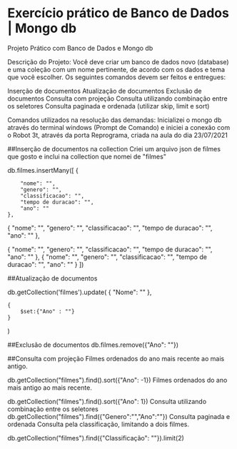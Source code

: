 # Exercício prático de Banco de Dados | Mongo db


Projeto Prático com Banco de Dados e Mongo db

Descrição do Projeto: 
Você deve criar um banco de dados novo (database) e uma coleção com um nome pertinente, de acordo com os dados e tema que você escolher. Os seguintes comandos devem ser feitos e entregues:

Inserção de documentos
Atualização de documentos
Exclusão de documentos
Consulta com projeção
Consulta utilizando combinação entre os seletores
Consulta paginada e ordenada (utilizar skip, limit e sort)

Comandos utilizados na resolução das demandas:
Inicializei o mongo db através do terminal windows (Prompt de Comando) e iniciei a conexão com o Robot 3t, através da porta Reprograma, criada na aula do dia 23/07/2021

##Inserção de documentos na collection
Criei um arquivo json de filmes que gosto e inclui na collection que nomei de "filmes"

db.filmes.insertMany([
    {
    
        "nome": "",
        "genero": "",
        "classificacao": "",
        "tempo de duracao": "",
        "ano": ""
    },

{        "nome": "",
        "genero": "",
        "classificacao": "",
        "tempo de duracao": "",
        "ano": ""
    },

{
        "nome": "",
        "genero": "",
        "classificacao": "",
        "tempo de duracao": "",
        "ano": ""
    },
{
        "nome": "",
        "genero": "",
        "classificacao": "",
        "tempo de duracao": "",
        "ano": ""
    }
    ])
    
##Atualização de documentos

db.getCollection('filmes').update(
    {
        "Nome": ""
    },
    
    {
        $set:{"Ano" : ""}
    }
  )

##Exclusão de documentos
db.filmes.remove({"Ano": ""})

##Consulta com projeção
Filmes ordenados do ano mais recente ao mais antigo.

db.getCollection("filmes").find().sort({"Ano": -1})
Filmes ordenados do ano mais antigo ao mais recente.

db.getCollection("filmes").find().sort({"Ano": 1})
Consulta utilizando combinação entre os seletores
db.getCollection("filmes").find({"Genero":"","Ano":""})
Consulta paginada e ordenada
Consulta pela classificação, limitando a dois filmes.

db.getCollection("filmes").find({"Classificação": ""}).limit(2)
